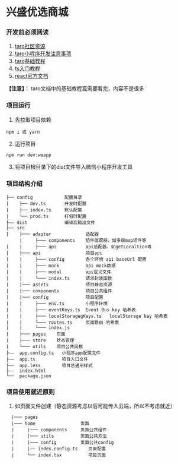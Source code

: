 # 兴盛优选商城

### 开发前必须阅读
1. [taro社区资源](https://taro-docs.jd.com/taro/docs/composition)
2. [taro小程序开发注意事项](https://taro-docs.jd.com/taro/docs/before-dev-remind)
3. [taro基础教程](https://taro-docs.jd.com/taro/docs/react)
4. [ts入门教程](https://ts.xcatliu.com/)
5. [react官方文档](https://react.docschina.org/)

**【注意】：** taro文档中的基础教程篇需要看完，内容不是很多


### 项目运行
1. 先拉取项目依赖
```
npm i 或 yarn
```
2. 运行项目
```
npm run dev:weapp
```
3. 将项目根目录下的dist文件导入微信小程序开发工具


### 项目结构介绍

```
├── config            配置目录
|    ├── dev.ts       开发时配置
|    ├── index.ts     默认配置
|    └── prod.ts      打包时配置
├—— dist              编译后输出文件
├—— src
|    ├─── adapter             适配器
     |     ├─── components    组件适配器，如多端map组件等
|    |     ├─── api           api适配器，如getLocaltion等
|    ├─── api                 项目api
|    |     ├─── config        各个环境 api baseUrl 配置
|    |     ├─── mock          api mock数据
|    |     ├─── modal         api定义文件
|    |     └─── index.ts      请求封装函数
|    |─── assets              项目静态资源
|    |─── components          项目公共组件
|    |─── config              项目配置
|    |     ├─── env.ts        小程序环境
|    |     ├─── eventKeys.ts  Event Bus key 哈希表
|    |     ├─── localStoragegKeys.ts   localStorage key 哈希表
|    |     └─── routes.ts     页面路由 哈希表
|    |     └─── index.js
|    ├─── pages    页面
|    ├─── store    状态管理
|    └─── utils    项目公共函数
├——  app.config.ts   小程序app配置文件
├——  app.ts          项目入口文件
├——  app.less        项目总通用样式
├——  index.html
└──  package.json
```

### 项目使用就近原则
1. 如页面文件创建（静态资源考虑以后可能传入云端，所以不考虑就近）
```
  |─── pages
  |─── home                 页面
  |     |─── components     页面公共组件
  |     |─── utils          页面公共方法
  |     |─── config         页面公共config
  |     |—— index.config.ts    页面配置
  |     └── index.tsx          项目页面
```
